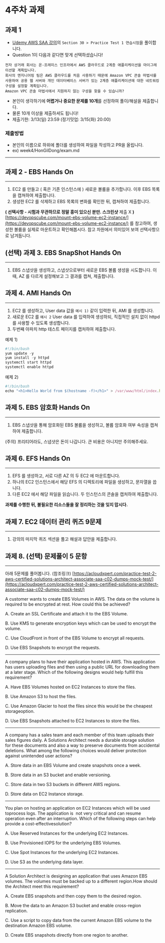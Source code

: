 # 4주차 과제 
## 과제 1
- [Udemy AWS SAA 강의](https://www.udemy.com/course/best-aws-certified-solutions-architect-associate/)의 `Section 30 > Practice Test 1 연습시험`을 풀이합니다.
- Question 1이 다음과 같다면 맞게 선택하셨습니다!
```
전자 상거래 회사는 온-프레미스 인프라에서 AWS 클라우드로 2계층 애플리케이션을 마이그레이션할 계획입니다.
회사의 엔지니어링 팀은 AWS 클라우드를 처음 사용하기 때문에 Amazon VPC 콘솔 마법사를 사용하여 공용 웹 서버와 개인 데이터베이스 서버가 있는 2계층 애플리케이션에 대한 네트워킹 구성을 설정할 계획입니다.
Amazon VPC 콘솔 마법사에서 지원하지 않는 구성을 찾을 수 있습니까?
```
- 본인이 생각하기에 **어렵거나 중요한 문제를 10개**를 선정하여 풀이/해설을 제출합니다.
- 물론 10개 이상을 제출하셔도 됩니다!
- 제출기한: 3/13(일) 23:59 (정기밋업: 3/15(화) 20:00)

### 제출방법
- 본인의 이름으로 하위에 폴더를 생성하여 파일을 작성하고 PR을 올립니다.
- ex) week4/HonGilDong/exam.md

---

## 과제 2 - EBS Hands On

---

1. EC2 를 만들고 ( 혹은 기존 인스턴스에 ) 새로운 볼륨을 추가합니다. 이후 EBS 목록을 캡쳐하여 제출합니다.
2. 생성한 EC2 를 삭제하고 EBS 목록의 변화를 확인한 뒤, 캡쳐하여 제출합니다.

**( 선택사항 - 시험과 무관하므로 정말 흥미 있으신 분만. 스크린샷** 제출 X **)**
[https://devopscube.com/mount-ebs-volume-ec2-instance/](https://devopscube.com/mount-ebs-volume-ec2-instance/) 를 참고하여, 생성한 볼륨을 실제로 마운트하고 확인해봅시다. 참고 차원에서 의미있어 보여 선택사항으로 남겨둡니다.

## (선택) 과제 3. EBS SnapShot Hands On

---

1. EBS 스냅샷을 생성하고, 스냅샷으로부터 새로운 EBS 볼륨 생성을 시도합니다. 이 때, AZ 를 다르게 설정해보고 그 결과를 캡쳐, 제출합니다.

## 과제 4. AMI Hands On

---

1. EC2 를 생성하고, User data 값을 `예시 1)` 같이 입력한 뒤, AMI 를 생성합니다.
2. 새로운 EC2 를 `예시 2` User data 를 입력하여 생성하되, 직접적인 설치 없이 httpd 를 사용할 수 있도록 생성합니다.
3. 두번째 아파치 http 테스트 페이지를 캡처하여 제출합니다.

예제 1)

```jsx
#!/bin/bash
yum update -y
yum install -y httpd
systemctl start httpd
systemctl enable httpd
```

예제 2)

```jsx
#!/bin/bash
echo "<h1>Hello World from $(hostname -f)</h1>" > /var/www/html/index.html
```

## 과제 5. EBS 암호화 Hands On

---

1. EBS 스냅샷을 통해 암호화된 EBS 볼륨을 생성하고, 볼륨 암호화 여부 속성을 캡쳐하여 제출합니다.

(주의) 프리티어라도, 스냅샷은 돈이 나갑니다. 큰 비용은 아니지만 주의해주세요.

## 과제 6. EFS Hands On

---

1. EFS 를 생성하고, 서로 다른 AZ 의 두 EC2 에 마운트합니다.
2. 하나의 EC2 인스턴스에서 해당 EFS 의 디렉토리에 파일을 생성하고, 문자열을 씁니다.
3. 다른 EC2 에서 해당 파일을 읽습니다. 두 인스턴스의 콘솔을 캡처하여 제출합니다.

**과제를 수행한 뒤, 불필요한 리소스들을 잘 정리하는 것을 잊지 맙시다.**

## 과제 7. EC2 데이터 관리 퀴즈 9문제

---

1. 강의의 마지막 퀴즈 섹션을 풀고 해설과 답안을 제출합니다.

## 과제 8. (선택) 문제풀이 5 문항

---

아래 5문제를 풀어봅니다. (참조링크) [https://acloudxpert.com/practice-test-2-aws-certified-solutions-architect-associate-saa-c02-dumps-mock-test/](https://acloudxpert.com/practice-test-2-aws-certified-solutions-architect-associate-saa-c02-dumps-mock-test/)

A customer wants to create EBS Volumes in AWS. The data on the volume is required to be encrypted at rest. How could this be achieved?

A. Create an SSL Certificate and attach it to the EBS Volume.

B. Use KMS to generate encryption keys which can be used to encrypt the volume.

C. Use CloudFront in front of the EBS Volume to encrypt all requests.

D. Use EBS Snapshots to encrypt the requests.

---

A company plans to have their application hosted in AWS. This application has users uploading files and then using a public URL for downloading them at a later stage. Which of the following designs would help fulfill this requirement?

A. Have EBS Volumes hosted on EC2 Instances to store the files.

B. Use Amazon S3 to host the files.

C. Use Amazon Glacier to host the files since this would be the cheapest storageoption.

D. Use EBS Snapshots attached to EC2 Instances to store the files.

---

A company has a sales team and each member of this team uploads their sales figures daily. A Solutions Architect needs a durable storage solution for these documents and also a way to preserve documents from accidental deletions. What among the following choices would deliver protection against unintended user actions?

A. Store data in an EBS Volume and create snapshots once a week.

B. Store data in an S3 bucket and enable versioning.

C. Store data in two S3 buckets in different AWS regions.

D. Store data on EC2 Instance storage.

---

You plan on hosting an application on EC2 Instances which will be used toprocess logs. The application is  not very critical and can resume operation even after an interruption. Which of the following steps can help provide a cost-effectivesolution?

A. Use Reserved Instances for the underlying EC2 Instances.

B. Use Provisioned IOPS for the underlying EBS Volumes.

C. Use Spot Instances for the underlying EC2 Instances.

D. Use S3 as the underlying data layer.

---

A Solution Architect is designing an application that uses Amazon EBS volumes. The volumes must be backed up to a different region.How should the Architect meet this requirement?

A. Create EBS snapshots and then copy them to the desired region.

B. Move the data to an Amazon S3 bucket and enable cross-region replication.

C. Use a script to copy data from the current Amazon EBS volume to the destination Amazon EBS volume.

D. Create EBS snapshots directly from one region to another.